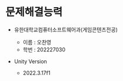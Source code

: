 # 문제해결능력
* 유한대학교컴퓨터소프트웨어과(게임콘텐츠전공)
  * 이름 : 오찬영
  * 학번 : 202227030

* Unity Version
  * 2022.3.17f1

